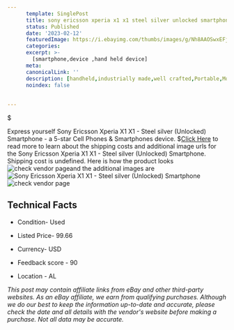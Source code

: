 ```yaml
---
      template: SinglePost
      title: sony ericsson xperia x1 x1 steel silver unlocked smartphone
      status: Published
      date: '2023-02-12'
      featuredImage: https://i.ebayimg.com/thumbs/images/g/Nh8AAOSwxEFjiF7l/s-l225.jpg
      categories: 
      excerpt: >-
        [smartphone,device ,hand held device]
      meta:
      canonicalLink: ''
      description: [handheld,industrially made,well crafted,Portable,Mobile,Compact,Convenient,Lightweight,Maneuverable,Man-portable,Miniature,Carriable,Hand-held,Light,Holdable,Transportable,Mobile device,Pocket-sized,On-the-go,Wireless,Cordless,Compact size,Convenient size, smartphone,device ,hand held device]
      noindex: false
      
        
---
```

$

Express yourself Sony Ericsson Xperia X1 X1 - Steel silver (Unlocked) Smartphone - a 5-star Cell Phones & Smartphones device.
$[Click Here](https://www.ebay.com/itm/125641671282?hash=item1d40d3c272%3Ag%3ANh8AAOSwxEFjiF7l&amdata=enc%3AAQAHAAAA4PARtG7MUvryGjiq008e5eRvI9WHiXE9cVu7bKZBMKdSAG%2By00bHKnyNVgF%2BiDEdLUW8BCSMH7GRSMaiSob6fCjKmaz%2FInzuAoQA4xkGUlJvpJoDXRSie7B%2FC9rCl3J396lxuYdthSBVGEpWW9v9uCm4y8ENVJNd9aQSG23nKRMFfJSfyzX7V%2BdqeiWyXgExKX9XQM3UUw9XkGf6hIDHWPiBphfmIyli5s4asElcLMm9u9aCIlwWVdNQOQP4gIhaSHLdIdU4DQNyhbiPpr2SEpqNAHM3o71NUF43CA3887h%2F&mkevt=1&mkcid=1&mkrid=711-53200-19255-0&campid=%253CePNCampaignId%253E&customid=%253CreferenceId%253E&toolid=10049) to read more to learn about the shipping costs and additional image urls for the Sony Ericsson Xperia X1 X1 - Steel silver (Unlocked) Smartphone. Shipping cost is undefined. Here is how the product looks ![check vendor page](https://i.ebayimg.com/thumbs/images/g/Nh8AAOSwxEFjiF7l/s-l225.jpg)and the additional images are![Sony Ericsson Xperia X1 X1 - Steel silver (Unlocked) Smartphone](https://i.ebayimg.com/images/g/Nh8AAOSwxEFjiF7l/s-l1600.jpg)![check vendor page](https://origin-galleryplus.ebayimg.com/ws/web/125641671282_2_0_1/225x225.jpg,https://origin-galleryplus.ebayimg.com/ws/web/125641671282_3_0_1/225x225.jpg,https://origin-galleryplus.ebayimg.com/ws/web/125641671282_4_0_1/225x225.jpg,https://origin-galleryplus.ebayimg.com/ws/web/125641671282_5_0_1/225x225.jpg,https://origin-galleryplus.ebayimg.com/ws/web/125641671282_6_0_1/225x225.jpg,https://origin-galleryplus.ebayimg.com/ws/web/125641671282_7_0_1/225x225.jpg,https://origin-galleryplus.ebayimg.com/ws/web/125641671282_8_0_1/225x225.jpg,https://origin-galleryplus.ebayimg.com/ws/web/125641671282_9_0_1/225x225.jpg,https://origin-galleryplus.ebayimg.com/ws/web/125641671282_10_0_1/225x225.jpg,https://origin-galleryplus.ebayimg.com/ws/web/125641671282_11_0_1/225x225.jpg,https://origin-galleryplus.ebayimg.com/ws/web/125641671282_12_0_1/225x225.jpg)



 ## Technical Facts 



     
      

 - Condition- Used 


      

 - Listed Price- 99.66 


      

 - Currency- USD 


      

 - Feedback score - 90 


      

 - Location - AL 


      
      

 *_This post may contain affiliate links from eBay and other third-party websites. As an eBay affiliate, we earn from qualifying purchases. Although we do our best to keep the information up-to-date and accurate, please check the date and all details with the vendor's website before making a purchase. Not all data may be accurate._*






